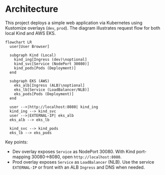 # Architecture

This project deploys a simple web application via Kubernetes using Kustomize overlays (`dev`, `prod`). The diagram illustrates request flow for both local Kind and AWS EKS.

```mermaid
flowchart LR
  user[User Browser]

  subgraph Kind (Local)
    kind_ing[Ingress (dev)\noptional]
    kind_svc[Service (NodePort 30080)]
    kind_pods[Pods (Deployment)]
  end

  subgraph EKS (AWS)
    eks_alb[Ingress (ALB)\noptional]
    eks_lb[Service (LoadBalancer/NLB)]
    eks_pods[Pods (Deployment)]
  end

  user -->|http://localhost:8080| kind_ing
  kind_ing --> kind_svc
  user -->|EXTERNAL-IP| eks_alb
  eks_alb --> eks_lb

  kind_svc --> kind_pods
  eks_lb --> eks_pods
```

Key points:
- Dev overlay exposes `Service` as NodePort 30080. With Kind port-mapping 30080→8080, open `http://localhost:8080`.
- Prod overlay exposes `Service` as `LoadBalancer` (NLB). Use the service `EXTERNAL-IP` or front with an ALB `Ingress` and DNS when needed.
